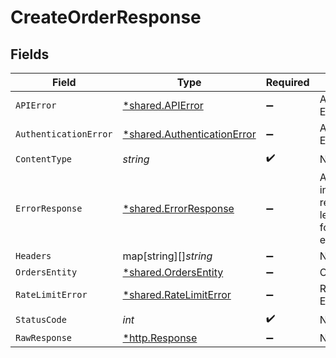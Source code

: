 # CreateOrderResponse


## Fields

| Field                                                                     | Type                                                                      | Required                                                                  | Description                                                               |
| ------------------------------------------------------------------------- | ------------------------------------------------------------------------- | ------------------------------------------------------------------------- | ------------------------------------------------------------------------- |
| `APIError`                                                                | [*shared.APIError](../../models/shared/apierror.md)                       | :heavy_minus_sign:                                                        | API related Errors                                                        |
| `AuthenticationError`                                                     | [*shared.AuthenticationError](../../models/shared/authenticationerror.md) | :heavy_minus_sign:                                                        | Authentication Error                                                      |
| `ContentType`                                                             | *string*                                                                  | :heavy_check_mark:                                                        | N/A                                                                       |
| `ErrorResponse`                                                           | [*shared.ErrorResponse](../../models/shared/errorresponse.md)             | :heavy_minus_sign:                                                        | Any bad or invalid request will lead to following error object            |
| `Headers`                                                                 | map[string][]*string*                                                     | :heavy_minus_sign:                                                        | N/A                                                                       |
| `OrdersEntity`                                                            | [*shared.OrdersEntity](../../models/shared/ordersentity.md)               | :heavy_minus_sign:                                                        | OK                                                                        |
| `RateLimitError`                                                          | [*shared.RateLimitError](../../models/shared/ratelimiterror.md)           | :heavy_minus_sign:                                                        | Rate Limit Error                                                          |
| `StatusCode`                                                              | *int*                                                                     | :heavy_check_mark:                                                        | N/A                                                                       |
| `RawResponse`                                                             | [*http.Response](https://pkg.go.dev/net/http#Response)                    | :heavy_minus_sign:                                                        | N/A                                                                       |